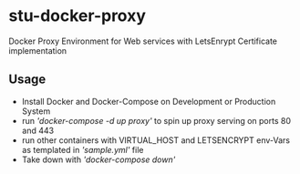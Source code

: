 # stu-docker-proxy
Docker Proxy Environment for Web services with LetsEnrypt Certificate implementation

## Usage
- Install Docker and Docker-Compose on Development or Production System
- run *'docker-compose -d up proxy'* to spin up proxy serving on ports 80 and 443
- run other containers with VIRTUAL_HOST and LETSENCRYPT env-Vars as templated in *'sample.yml'* file
- Take down with *'docker-compose down'*
